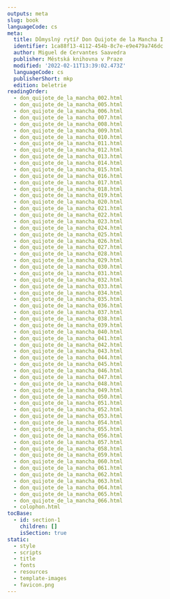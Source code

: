 ```yaml
---
outputs: meta
slug: book
languageCode: cs
meta:
  title: Důmyslný rytíř Don Quijote de la Mancha I
  identifier: 1ca88f13-4112-454b-8c7e-e9e479a746dc
  author: Miguel de Cervantes Saavedra
  publisher: Městská knihovna v Praze
  modified: '2022-02-11T13:39:02.473Z'
  languageCode: cs
  publisherShort: mkp
  edition: beletrie
readingOrder:
  - don_quijote_de_la_mancha_002.html
  - don_quijote_de_la_mancha_005.html
  - don_quijote_de_la_mancha_006.html
  - don_quijote_de_la_mancha_007.html
  - don_quijote_de_la_mancha_008.html
  - don_quijote_de_la_mancha_009.html
  - don_quijote_de_la_mancha_010.html
  - don_quijote_de_la_mancha_011.html
  - don_quijote_de_la_mancha_012.html
  - don_quijote_de_la_mancha_013.html
  - don_quijote_de_la_mancha_014.html
  - don_quijote_de_la_mancha_015.html
  - don_quijote_de_la_mancha_016.html
  - don_quijote_de_la_mancha_017.html
  - don_quijote_de_la_mancha_018.html
  - don_quijote_de_la_mancha_019.html
  - don_quijote_de_la_mancha_020.html
  - don_quijote_de_la_mancha_021.html
  - don_quijote_de_la_mancha_022.html
  - don_quijote_de_la_mancha_023.html
  - don_quijote_de_la_mancha_024.html
  - don_quijote_de_la_mancha_025.html
  - don_quijote_de_la_mancha_026.html
  - don_quijote_de_la_mancha_027.html
  - don_quijote_de_la_mancha_028.html
  - don_quijote_de_la_mancha_029.html
  - don_quijote_de_la_mancha_030.html
  - don_quijote_de_la_mancha_031.html
  - don_quijote_de_la_mancha_032.html
  - don_quijote_de_la_mancha_033.html
  - don_quijote_de_la_mancha_034.html
  - don_quijote_de_la_mancha_035.html
  - don_quijote_de_la_mancha_036.html
  - don_quijote_de_la_mancha_037.html
  - don_quijote_de_la_mancha_038.html
  - don_quijote_de_la_mancha_039.html
  - don_quijote_de_la_mancha_040.html
  - don_quijote_de_la_mancha_041.html
  - don_quijote_de_la_mancha_042.html
  - don_quijote_de_la_mancha_043.html
  - don_quijote_de_la_mancha_044.html
  - don_quijote_de_la_mancha_045.html
  - don_quijote_de_la_mancha_046.html
  - don_quijote_de_la_mancha_047.html
  - don_quijote_de_la_mancha_048.html
  - don_quijote_de_la_mancha_049.html
  - don_quijote_de_la_mancha_050.html
  - don_quijote_de_la_mancha_051.html
  - don_quijote_de_la_mancha_052.html
  - don_quijote_de_la_mancha_053.html
  - don_quijote_de_la_mancha_054.html
  - don_quijote_de_la_mancha_055.html
  - don_quijote_de_la_mancha_056.html
  - don_quijote_de_la_mancha_057.html
  - don_quijote_de_la_mancha_058.html
  - don_quijote_de_la_mancha_059.html
  - don_quijote_de_la_mancha_060.html
  - don_quijote_de_la_mancha_061.html
  - don_quijote_de_la_mancha_062.html
  - don_quijote_de_la_mancha_063.html
  - don_quijote_de_la_mancha_064.html
  - don_quijote_de_la_mancha_065.html
  - don_quijote_de_la_mancha_066.html
  - colophon.html
tocBase:
  - id: section-1
    children: []
    isSection: true
static:
  - style
  - scripts
  - title
  - fonts
  - resources
  - template-images
  - favicon.png
---
```

